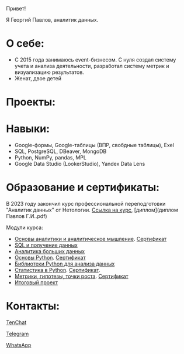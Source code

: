 Привет!

Я Георгий Павлов, аналитик данных.

# О себе:
* С 2015 года занимаюсь event-бизнесом. С нуля создал систему учета и анализа деятельности, разработал систему метрик и визуализацию результатов.
* Женат, двое детей

# Проекты: 

# Навыки:
* Google-формы, Google-таблицы (ВПР, свобдные таблицы), Exel
* SQL, PostgreSQL, DBeaver, MongoDB
* Python, NumPy, pandas, MPL
* Google Data Studio (LookerStudio), Yandex Data Lens

# Образование и сертификаты:
В 2023 году закончил курс профессиональной переподготовки "Аналитик данных" от Нетологии. [Ссылка на курс](https://netology.ru/programs/data-analyst), [диплом](диплом Павлов Г.И..pdf)
  
Модули курса:
* [Основы аналитики и аналитическое мышление](). [Сертификат]()
* [SQL и получение данных]()
* [Аналитика больших данных]()
* [Основы Python](). [Сертификат]()
* [Библиотеки Python для анализа данных]()
* [Статистика в Python](). [Сертификат]().
* [Метрики, гипотезы, точки роста](). [Сертификат]()
* [Итоговый проект]()

# Контакты:
[TenChat](https://tenchat.ru/pavlov_georgiy?utm_source=ca6dbf2f-605b-4fca-aa38-718814906c2b)

[Telegram](https://t.me/pavloves_georgiy)

[WhatsApp](https://wa.me/79097433036)
